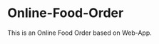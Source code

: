 # Online-Food-Order

This is an Online Food Order based on Web-App.





















































































































































































































































